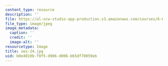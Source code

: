 ```yaml
---
content_type: resource
description: ''
file: https://ol-ocw-studio-app-production.s3.amazonaws.com/courses/6-00sc-introduction-to-computer-science-and-programming-spring-2011/b0e4010bf0f5d906d006b65df70059eb_ses-24.jpg
file_type: image/jpeg
image_metadata:
  caption: ''
  credit: ''
  image-alt: ''
resourcetype: Image
title: ses-24.jpg
uid: b0e4010b-f0f5-d906-d006-b65df70059eb
---
```

